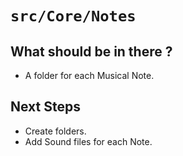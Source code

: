 # `src/Core/Notes`

## What should be in there ?

* A folder for each Musical Note.

## Next Steps

* Create folders. 
* Add Sound files for each Note.

